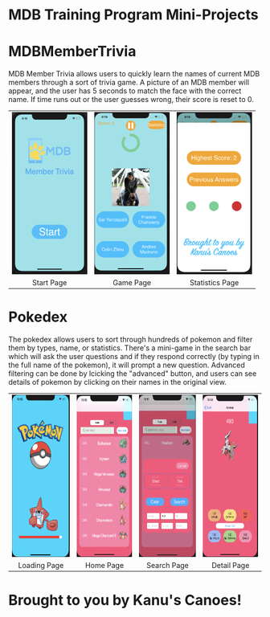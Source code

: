 # MDB Training Program Mini-Projects

# MDBMemberTrivia

MDB Member Trivia allows users to quickly learn the names of current MDB members through a sort of trivia game. A picture of an MDB member will appear, and the user has 5 seconds to match the face with the correct name. If time runs out or the user guesses wrong, their score is reset to 0. 

| | | |
|:-------------------------:|:-------------------------:|:-------------------------:|
| <img width="150" height = "322.668810289" alt="Start Page" src="/MDBMemberTrivia/images/start.png">| <img width="150" height = "322.668810289" alt="Game Page" src="/MDBMemberTrivia/images/game.png">| <img width="150" height = "322.668810289" alt="Workout Page" src="/MDBMemberTrivia/images/stats.png">|
|Start Page|Game Page|Statistics Page|

# Pokedex

The pokedex allows users to sort through hundreds of pokemon and filter them by types, name, or statistics. There's a mini-game in the search bar which will ask the user questions and if they respond correctly (by typing in the full name of the pokemon), it will prompt a new question. Advanced filtering can be done by lcicking the "advanced" button, and users can see details of pokemon by clicking on their names in the original view.

| | | | |
|:-------------------------:|:-------------------------:|:-------------------------:|:-------------------------:|
| <img width="150" height = "322.668810289" alt="Loading Page" src="/Pokedex/images/load.png">| <img width="150" height = "322.668810289" alt="Home Page" src="/Pokedex/images/home.png">| <img width="150" height = "322.668810289" alt="Search Page" src="/Pokedex/images/search.png">| <img width="150" height = "322.668810289" alt="Details Page" src="/Pokedex/images/detail.png">|
|Loading Page|Home Page|Search Page|Detail Page|

# Brought to you by Kanu's Canoes!
